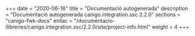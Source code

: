+++
date        = "2020-06-16"
title       = "Documentació autogenerada"
description = "Documentació autogenerada canigo.integration.ssc 2.2.0"
sections    = "canigo-fwk-docs"
enllac		= "/documentacio-llibreries/canigo.integration.ssc/2.2.0/site/project-info.html"
weight      = 4
+++
